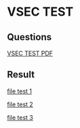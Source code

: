 # VSEC TEST

## Questions
[VSEC TEST PDF](./VSEC%20TEST.pdf)

## Result
[file test 1](./test1.js)

[file test 2](./test2.js)

[file test 3](./test3.js)